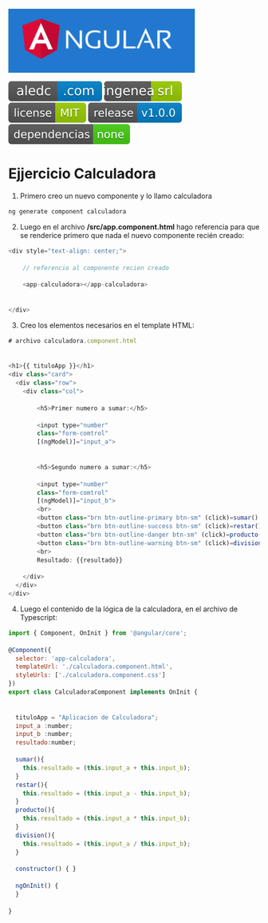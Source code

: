 ![Angular](https://github.com/aledc7/Angular/blob/master/resources/angular.png?raw=true)


[![aledc.tk](https://github.com/aledc7/Scrum-Certification/blob/master/recursos/aledc.com.svg)](https://aledc.tk)
[![ingenea.com.ar](https://github.com/aledc7/Scrum-Certification/blob/master/recursos/ingenea.svg)](http://ingenea.com.ar)
[![License](https://github.com/aledc7/Scrum-Certification/blob/master/recursos/mit-license.svg)](https://aledc.com)
[![GitHub release](https://github.com/aledc7/Scrum-Certification/blob/master/recursos/release.svg)](https://aledc.com)
[![Dependencies](https://github.com/aledc7/Scrum-Certification/blob/master/recursos/dependencias-none.svg)](https://aledc.com)

# Ejjercicio Calculadora


1.  Primero creo un nuevo componente y lo llamo calculadora
```js
ng generate component calculadora
````

2. Luego en el archivo __/src/app.component.html__  hago referencia para que se renderice primero que nada el nuevo componente recién creado:


```js
<div style="text-align: center;">
    
    // referencio al componente recien creado
    
    <app-calculadora></app-calculadora>
    
    
</div>

````
3. Creo los elementos necesarios en el template HTML:

```js
# archivo calculadora.component.html


<h1>{{ tituloApp }}</h1>
<div class="card">
  <div class="row">
    <div class="col">

        <h5>Primer numero a sumar:</h5>

        <input type="number"
        class="form-comtrol"
        [(ngModel)]="input_a">


        <h5>Segundo numero a sumar:</h5>

        <input type="number"
        class="form-comtrol"
        [(ngModel)]="input_b">
        <br>
        <button class="brn btn-outline-primary btn-sm" (click)=sumar()  >sumar</button>
        <button class="brn btn-outline-success btn-sm" (click)=restar()  >restar</button>
        <button class="brn btn-outline-danger btn-sm" (click)=producto()  >producto</button>
        <button class="brn btn-outline-warning btn-sm" (click)=division()  >division</button>
        <br>
        Resultado: {{resultado}}

    </div>
  </div>
</div>


````

4. Luego el contenido de la lógica de la calculadora, en el archivo de Typescript:
```js
import { Component, OnInit } from '@angular/core';

@Component({
  selector: 'app-calculadora',
  templateUrl: './calculadora.component.html',
  styleUrls: ['./calculadora.component.css']
})
export class CalculadoraComponent implements OnInit {


  tituloApp = "Aplicacion de Calculadora";
  input_a :number;
  input_b :number;
  resultado:number;

  sumar(){
    this.resultado = (this.input_a + this.input_b);
  }
  restar(){
    this.resultado = (this.input_a - this.input_b);
  }
  producto(){
    this.resultado = (this.input_a * this.input_b);
  }
  division(){
    this.resultado = (this.input_a / this.input_b);
  }

  constructor() { }

  ngOnInit() {
  }

}

````



